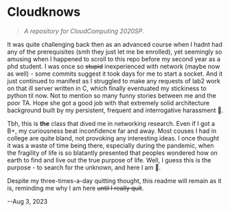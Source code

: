 # Cloudknows
>*A repository for CloudComputing 2020SP.* 



It was quite challenging back then as an advanced course when I hadnt had any of the prerequisites (smh they just let me be enrolled), yet seemingly so amusing when I happened to scroll to this repo before my second year as a phd student. I was once so ~~stupid~~ inexperienced with network (maybe now as well) - some commits suggest it took days for me to start a socket. And it just continued to manifest as I struggled to make any requests of lab2 work on that ill server written in C, which finally eventuated my stickiness to python til now. Not to mention so many funny stories between me and the poor TA. Hope she got a good job with that extremely solid architecture background built by my persistent, frequent and interrogative harassment 🙏.


Tbh, this is **the** class that dived me in networking research. Even if I got a B+, my curiousness beat inconfidence far and away. Most couses I had in college are quite bland, not provoking any interesting ideas. I once thought it was a waste of time being there, especially during the pandemic, when the fragility of life is so blatantly presented that peoples wondered how on earth to find and live out the true purpose of life. Well, I guess this is the purpose - to search for the unknown, and here I am 🤷. 

Despite my three-times-a-day quitting thought, this readme will remain as it is, reminding me why I am here ~~until I really quit~~.


--Aug 3, 2023
